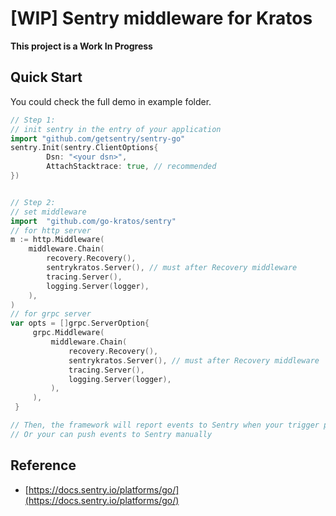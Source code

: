 # [WIP] Sentry middleware for Kratos
**This project is a Work In Progress**

## Quick Start
You could check the full demo in example folder.
```go
// Step 1: 
// init sentry in the entry of your application
import "github.com/getsentry/sentry-go"
sentry.Init(sentry.ClientOptions{
		Dsn: "<your dsn>",
		AttachStacktrace: true, // recommended
})


// Step 2: 
// set middleware
import 	"github.com/go-kratos/sentry"
// for http server
m := http.Middleware(
    middleware.Chain(
        recovery.Recovery(),
        sentrykratos.Server(), // must after Recovery middleware
        tracing.Server(),
        logging.Server(logger),
    ),
)
// for grpc server
var opts = []grpc.ServerOption{
     grpc.Middleware(
         middleware.Chain(
             recovery.Recovery(),
             sentrykratos.Server(), // must after Recovery middleware
             tracing.Server(),
             logging.Server(logger),
         ),
     ),
 }

// Then, the framework will report events to Sentry when your trigger panics.
// Or your can push events to Sentry manually
```

## Reference
* [https://docs.sentry.io/platforms/go/](https://docs.sentry.io/platforms/go/)